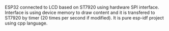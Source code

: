 ESP32 connected to LCD based on ST7920 using hardware SPI interface.
Interface is using device memory to draw content and it is transfered 
to ST7920 by timer (20 times per second if modified).
It is pure esp-idf project using cpp language.
